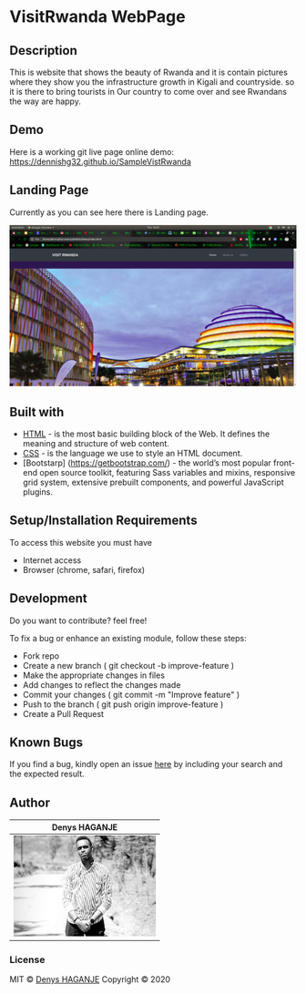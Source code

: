 # VisitRwanda WebPage
## Description
This is website that shows the beauty of Rwanda and it is contain pictures where they show you the infrastructure growth in Kigali and countryside. so it is there to bring tourists in Our country to come over and see Rwandans the way are happy.

## Demo
Here is a working git live page online demo: https://dennishg32.github.io/SampleVistRwanda

## Landing Page
Currently as you can see here there is Landing page.

<img src="https://github.com/dennishg32/webAssignment/blob/master/images/homepage.png" width="auto"> 


## Built with
* [HTML](https://www.w3schools.com/html) - is the most basic building block of the Web. It defines the meaning and structure of web content.
* [CSS](https://www.w3schools.com/css) - is the language we use to style an HTML document. 
* [Bootstarp] (https://getbootstrap.com/) - the world’s most popular front-end open source toolkit, featuring Sass variables and mixins, responsive grid system, extensive prebuilt components, and powerful JavaScript plugins.

## Setup/Installation Requirements
To access this website you must have
* Internet access
* Browser (chrome, safari, firefox)

## Development
Do you want to contribute? feel free!

To fix a bug or enhance an existing module, follow these steps:
* Fork repo
* Create a new branch ( git checkout -b improve-feature )
* Make the appropriate changes in files
* Add changes to reflect the changes made
* Commit your changes ( git commit -m "Improve feature" )
* Push to the branch ( git push origin improve-feature )
* Create a Pull Request

## Known Bugs
If you find a bug, kindly open an issue [here](https://github.com/dennishg32/SampleVistRwanda/issues) by including your search and the expected result.

## Author
| Denys HAGANJE |
|----------------|
| <img src="https://github.com/dennishg32/webAssignment/blob/master/images/denys.jpg" width="250px"> |

### License
MIT © [Denys HAGANJE](https://github.com/dennishg32)
Copyright © 2020